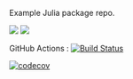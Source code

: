 Example Julia package repo.

[![](https://img.shields.io/badge/docs-stable-blue.svg)](https://JuliaLang.github.io/Example.jl/stable)
[![](https://img.shields.io/badge/docs-dev-blue.svg)](https://JuliaLang.github.io/Example.jl/dev)

GitHub Actions : [![Build Status](https://github.com/JuliaLang/Example.jl/workflows/CI/badge.svg)](https://github.com/JuliaLang/Example.jl/actions?query=workflow%3ACI+branch%3Amaster)

[![codecov](https://codecov.io/gh/JuliaLang/Example.jl/graph/badge.svg?token=yY3RYoqwbn)](https://codecov.io/gh/JuliaLang/Example.jl)

[pkgeval-img]: https://juliaci.github.io/NanosoldierReports/pkgeval_badges/E/Example.svg
[pkgeval-url]: https://juliaci.github.io/NanosoldierReports/pkgeval_badges/E/Example.html
